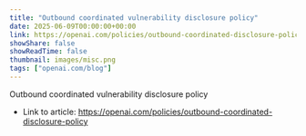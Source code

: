 ```yaml
---
title: "Outbound coordinated vulnerability disclosure policy"
date: 2025-06-09T00:00:00+00:00
link: https://openai.com/policies/outbound-coordinated-disclosure-policy
showShare: false
showReadTime: false
thumbnail: images/misc.png
tags: ["openai.com/blog"]
---
```

Outbound coordinated vulnerability disclosure policy

- Link to article: https://openai.com/policies/outbound-coordinated-disclosure-policy